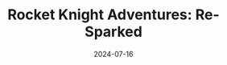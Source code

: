 ---
title: 'Rocket Knight Adventures: Re-Sparked'
tags:
  - platform_switch
  - genre_platformer
note: Limited Run Games
physical: true
digital: false
guide: false
pending: false
date: 2024-07-16
---